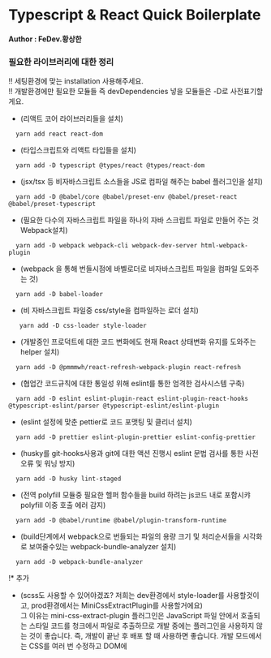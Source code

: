 # Typescript & React Quick Boilerplate

#### Author : FeDev.황상한

### 필요한 라이브러리에 대한 정리

!! 세팅환경에 맞는 installation 사용해주세요.<br />
!! 개발환경에만 필요한 모듈들 즉 devDependencies 넣을 모듈들은 -D로 사전표기할게요.<br />

- (리액트 코어 라이브러리들을 설치)

```
  yarn add react react-dom
```

- (타입스크립트와 리액트 타입들을 설치)

```
  yarn add -D typescript @types/react @types/react-dom
```

- (jsx/tsx 등 비자바스크립트 소스들을 JS로 컴파일 해주는 babel 플러그인을 설치)

```
  yarn add -D @babel/core @babel/preset-env @babel/preset-react @babel/preset-typescript
```

- (필요한 다수의 자바스크립트 파일을 하나의 자바 스크립트 파일로 만들어 주는 것 Webpack설치)

```
  yarn add -D webpack webpack-cli webpack-dev-server html-webpack-plugin
```

- (webpack 을 통해 번들시점에 바벨로더로 비자바스크립트 파일을 컴파일 도와주는 것)

```
  yarn add -D babel-loader
```

- (비 자바스크립트 파일중 css/style을 컴파일하는 로더 설치)

```
   yarn add -D css-loader style-loader
```

- (개발중인 프로덕트에 대한 코드 변화에도 현재 React 상태변화 유지를 도와주는 helper 설치)

```
  yarn add -D @pmmmwh/react-refresh-webpack-plugin react-refresh
```

- (협업간 코드규칙에 대한 통일성 위해 eslint를 통한 엄격한 검사시스템 구축)

```
  yarn add -D eslint eslint-plugin-react eslint-plugin-react-hooks @typescript-eslint/parser @typescript-eslint/eslint-plugin
```

- (eslint 설정에 맞춘 pettier로 코드 포맷팅 및 클리너 설치)

```
  yarn add -D prettier eslint-plugin-prettier eslint-config-prettier
```

- (husky를 git-hooks사용과 git에 대한 액션 진행시 eslint 문법 검사를 통한 사전오류 및 워닝 방지)

```
  yarn add -D husky lint-staged
```

- (전역 polyfill 모듈중 필요한 헬퍼 함수들을 build 하려는 js코드 내로 포함시캬 polyfill 이중 호출 에러 감지)

```
  yarn add -D @babel/runtime @babel/plugin-transform-runtime
```

- (build단계에서 webpack으로 번들되는 파일의 용량 크기 및 처리순서들을 시각화로 보여줄수있는 webpack-bundle-analyzer 설치)

```
  yarn add -D webpack-bundle-analyzer
```

!\* 추가

- (scss도 사용할 수 있어야겠죠? 저희는 dev환경에서 style-loader를 사용할것이고, prod환경에서는 MiniCssExtractPlugin를 사용할거에요) <br />
  그 이유는 mini-css-extract-plugin 플러그인은 JavaScript 파일 안에서 호출되는 스타일 코드를 청크에서 파일로 추출하므로 개발 중에는
  플러그인을 사용하지 않는 것이 좋습니다. 즉, 개발이 끝난 후 배포 할 때 사용하면 좋습니다.
  개발 모드에서는 CSS를 여러 번 수정하고 DOM에 <style> 요소의 코드로 주입하는 것이 훨씬 빨리 작동하므로 "style-loader"를 사용하고, 배포 모드에서는 MiniCssExtractPlugin 하여 스타일 폴더를 생성하여 변환된 scss를 css형태로 사용합니다.
  (이하 webpack.common.js 와 webpack.prod.js 참고)

```
  yarn add -D sass sass-loader mini-css-extract-plugin
```

### 프로젝트 세팅 Tip

1. 모든요소의 Root가 되는 폴더를 하나 만들어주세요.

2. npm init -y 를 입력하셔서 새로운 npm 패키지를 설정하는 package.json파일을 일단 전부 enter로 스킵하시고 만들어주세요.

3. Root폴더 바로 아래에 src 폴더와 build 폴더를 생성해줄게요.

4. src/index.html을 만들어서 !+tab을 통한 기본 html 양식과 body태그 바로아래 id가 root인 div를 하나 만들어줍니다.

5. index.html 과 같은 선상의 경로에 App.tsx를 하나만들게요, 뷰에 보여지고 싶은 내용을 입력해주세요.

6. App.tsx와 같은 선상의 경로에 index.tsx 파일을 만들고 아래와 같이 작성합니다. 작성코드를 보면 id가 root인 element아래 reactdom의 render함수를
   이용해 App컴포넌트를 넣어줍니다.

```
import ReactDOM from 'react-dom';
import { App } from './App';
ReactDOM.render(<App />, document.getElementById('root'));
```

7. 이제 작성한 App을 보기위해서는 웹서버를 구동해야됩니다. 우리모두 컴퓨터 전역으로 이미 노드를 설치했기때문에
   그 거대한 노드안에 있는 모듈 덩어리 속에서 우리 Root속 pakage.json이라는 리모컨을 통해 작은 웹서버를 기능을 선택해 우리의 작업물을 보게됩니다.
   script option중 "start"를 이용해 우리의 작은 웹서버를 켜보도록 해보죠.

8. package.json과 같은 선상의 경로에 webpack이라는 폴더를 만들고 webpack/webpack.config.js를 생성합니다.

9. webpack.config.js 자체를 모듈로써 common하게 사용할 것이기 떄문 module.export로 이제 웹팩 설정 옵션들을 작성하겠습니다.
   (이하 내용은 webpack.common.js 참고)

10. 이제 기본적인 웹팩 설정을 마쳤다면, 개발환경 과 사용자가 서비스를 이용할 산출물을 분리해주어야 겠죠.
    (즉, 미리보자면 우리든 "start" 명령어로 dev서버를 열것이며 "build" 명령어로 사용자가 이용할 프로젝트를 만들어 낼것입니다.)

11. 동일한 webpack 폴더내 webpack.dev.js 와 webpack.prod.js 따로 작성해주어 dev,production의 옵션에 차이를 줄 것입니다.
    (이하 내용은 webpack.dev.js 와 webpack.prod.js 참고)

12. 위 과정까지 하셨다면 공통적으로 사용하는 webpack.common.js를 바탕으로 webpack.config.js를 통해 개발서버와 실산출물을 만드는 작용을 분리시켜줍니다.
    (이하 내용은 webpack.config.js 참고)

13. 드디어 빌드를 시작할 준비를 끝마쳤습니다. package.json을 확인해볼까요

```
    "scripts": {
      "start": "webpack serve --config webpack/webpack.config.js --env env=dev",

      // 약속된 start 명령어로 우리는 미리 설치한 webpack 모듈을 실행시키고 serve를 통해 개발환경이라는 걸 명시한후
      // 같은 경로에 있는 webpack폴더에 접근해서 webpack.config.js에 접근합니다. 그중 env를 dev를 줌으로 이전에 분기를 시켜놓은 작용으로
      // webpack.common.js를 바탕으로한 webpack.dev.js를 실행시켜 개발환경으로 세팅한 webpack dev 환경을 실행시킵니다.

      "build": "webpack --config webpack/webpack.config.js --env env=prod",

      // 위와 내용은 같으며 prod를 산출해내며 미리 설정해놓은 analyzer을 통한 빌드환경 분석 화면을 show합니다.
       .....
    },
```

<br /> 이후는 리액트 개발 환경세팅을..
